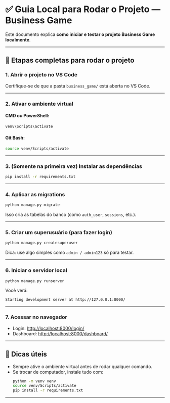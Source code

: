 
# ✅ Guia Local para Rodar o Projeto — Business Game

Este documento explica **como iniciar e testar o projeto Business Game localmente**.

---

## 🚀 Etapas completas para rodar o projeto

### 1. Abrir o projeto no VS Code
Certifique-se de que a pasta `business_game/` está aberta no VS Code.

---

### 2. Ativar o ambiente virtual

#### CMD ou PowerShell:
```bash
venv\Scripts\activate
```

#### Git Bash:
```bash
source venv/Scripts/activate
```

---

### 3. (Somente na primeira vez) Instalar as dependências
```bash
pip install -r requirements.txt
```

---

### 4. Aplicar as migrations
```bash
python manage.py migrate
```

Isso cria as tabelas do banco (como `auth_user`, `sessions`, etc.).

---

### 5. Criar um superusuário (para fazer login)
```bash
python manage.py createsuperuser
```

Dica: use algo simples como `admin / admin123` só para testar.

---

### 6. Iniciar o servidor local
```bash
python manage.py runserver
```

Você verá:
```
Starting development server at http://127.0.0.1:8000/
```

---

### 7. Acessar no navegador
- Login: [http://localhost:8000/login/](http://localhost:8000/login/)
- Dashboard: [http://localhost:8000/dashboard/](http://localhost:8000/dashboard/)

---

## 🧩 Dicas úteis
- Sempre ative o ambiente virtual antes de rodar qualquer comando.
- Se trocar de computador, instale tudo com:
  ```bash
  python -m venv venv
  source venv/Scripts/activate
  pip install -r requirements.txt
  ```

---
